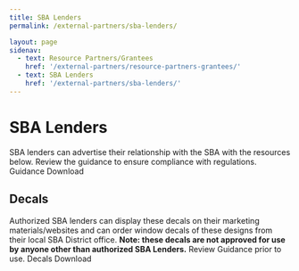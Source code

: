 ```yaml
---
title: SBA Lenders
permalink: /external-partners/sba-lenders/

layout: page
sidenav:
  - text: Resource Partners/Grantees
    href: '/external-partners/resource-partners-grantees/'
  - text: SBA Lenders
    href: '/external-partners/sba-lenders/'
---
```


# SBA Lenders

SBA lenders can advertise their relationship with the SBA with the resources below. Review the guidance to ensure compliance with regulations.
Guidance				Download


## Decals

Authorized SBA lenders can display these decals on their marketing materials/websites and can order window decals of these designs from their local SBA District office. <strong>Note:  these decals are not approved for use by anyone other than authorized SBA Lenders.</strong> Review Guidance prior to use.
Decals					Download
